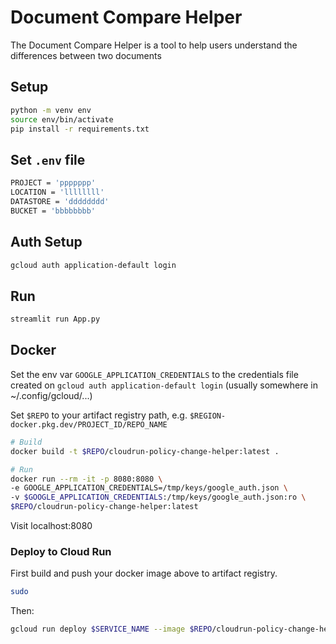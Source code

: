 
# Document Compare Helper

The Document Compare Helper is a tool to help users understand the differences between two documents


## Setup
```bash
python -m venv env
source env/bin/activate
pip install -r requirements.txt
```

## Set `.env` file
```bash
PROJECT = 'ppppppp'
LOCATION = 'llllllll'
DATASTORE = 'dddddddd'
BUCKET = 'bbbbbbbb'
```

## Auth Setup
```bash
gcloud auth application-default login
```

## Run
```bash
streamlit run App.py
```

## Docker
Set the env var `GOOGLE_APPLICATION_CREDENTIALS` to the credentials file created on `gcloud auth application-default login` (usually somewhere in ~/.config/gcloud/...)

Set `$REPO` to your artifact registry path, e.g. `$REGION-docker.pkg.dev/PROJECT_ID/REPO_NAME`

```bash
# Build
docker build -t $REPO/cloudrun-policy-change-helper:latest .

# Run
docker run --rm -it -p 8080:8080 \
-e GOOGLE_APPLICATION_CREDENTIALS=/tmp/keys/google_auth.json \
-v $GOOGLE_APPLICATION_CREDENTIALS:/tmp/keys/google_auth.json:ro \
$REPO/cloudrun-policy-change-helper:latest
```

Visit localhost:8080

### Deploy to Cloud Run
First build and push your docker image above to artifact registry. 
```bash
sudo 
```

Then:

```bash
gcloud run deploy $SERVICE_NAME --image $REPO/cloudrun-policy-change-helper:latest
```